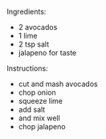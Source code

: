 Ingredients:
- 2 avocados
- 1 lime
- 2 tsp salt
- jalapeno for taste

Instructions:
- cut and mash avocados
- chop onion
- squeeze lime
- add salt
- and mix well
- chop jalapeno
